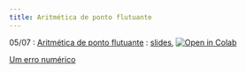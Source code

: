 ```yaml
---
title: Aritmética de ponto flutuante
---
```


05/07
: [Aritmética de ponto flutuante](https://youtu.be/C-Lf_caEjD8)
  : [slides](/material/02_ponto_flutuante.pdf), <a href="https://githubtocolab.com/cn-ufpe/cn-ufpe.github.io/blob/master/material/02_ponto_flutuante.ipynb" target="_parent"><img src="https://colab.research.google.com/assets/colab-badge.svg" alt="Open in Colab"/></a>
  
[Um erro numérico](https://youtu.be/OdfCscLHBVo)
    

 
